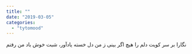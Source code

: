 ```yaml
---
title: ""
date: "2019-03-05"
categories: 
  - "tytomood"
---
```


نگارا بر سر کویت دلم را هیچ اگر بینی ز من دل خسته یادآور، شبت خوش باد من رفتم
